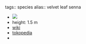 tags:: species
alias:: velvet leaf senna

- ![](https://peach-geographical-bat-397.mypinata.cloud/ipfs/QmSWagzicMt2wZAUy2JMJatTiwVCadEnciUcX4fwbFqcnc)
- height: 1.5 m
- [wiki](https://en.wikipedia.org/wiki/Senna_lindheimeriana)
- [tokopedia](https://www.tokopedia.com/berkah1121/terbaru-biji-benih-bibit-bunga-senna-lindheimeriana-10-biji?extParam=ivf%3Dfalse)
-